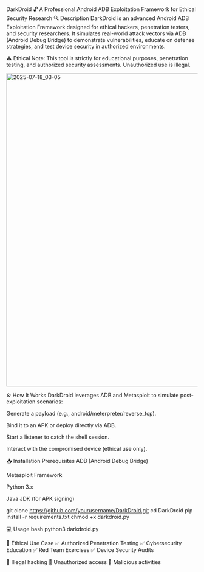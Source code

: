 DarkDroid 🔓
A Professional Android ADB Exploitation Framework for Ethical Security Research
🔍 Description
DarkDroid is an advanced Android ADB Exploitation Framework designed for ethical hackers, penetration testers, and security researchers. It simulates real-world attack vectors via ADB (Android Debug Bridge) to demonstrate vulnerabilities, educate on defense strategies, and test device security in authorized environments.

⚠️ Ethical Note:
This tool is strictly for educational purposes, penetration testing, and authorized security assessments. Unauthorized use is illegal.

<img width="1726" height="824" alt="2025-07-18_03-05" src="https://github.com/user-attachments/assets/64cd3d84-711c-4e61-a262-345d9b9ae344" />



⚙️ How It Works
DarkDroid leverages ADB and Metasploit to simulate post-exploitation scenarios:

Generate a payload (e.g., android/meterpreter/reverse_tcp).

Bind it to an APK or deploy directly via ADB.

Start a listener to catch the shell session.

Interact with the compromised device (ethical use only).

📥 Installation
Prerequisites
ADB (Android Debug Bridge)

Metasploit Framework

Python 3.x

Java JDK (for APK signing)


git clone https://github.com/yourusername/DarkDroid.git
cd DarkDroid
pip install -r requirements.txt
chmod +x darkdroid.py

💻 Usage
bash
python3 darkdroid.py

📜 Ethical Use Case
✅ Authorized Penetration Testing
✅ Cybersecurity Education
✅ Red Team Exercises
✅ Device Security Audits

🚫 Illegal hacking
🚫 Unauthorized access
🚫 Malicious activities

